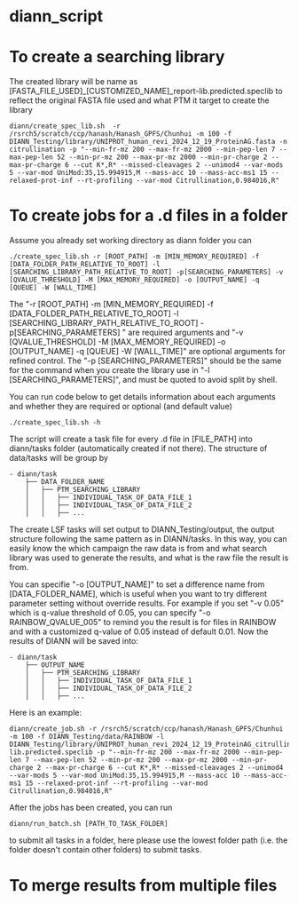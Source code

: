 # diann_script


# To create a searching library

The created library will be name as [FASTA_FILE_USED]_[CUSTOMIZED_NAME]_report-lib.predicted.speclib to reflect the original FASTA file used and what PTM it target to create the library

```
diann/create_spec_lib.sh  -r /rsrch5/scratch/ccp/hanash/Hanash_GPFS/Chunhui -m 100 -f DIANN_Testing/library/UNIPROT_human_revi_2024_12_19_ProteinAG.fasta -n citrullination -p "--min-fr-mz 200 --max-fr-mz 2000 --min-pep-len 7 --max-pep-len 52 --min-pr-mz 200 --max-pr-mz 2000 --min-pr-charge 2 --max-pr-charge 6 --cut K*,R* --missed-cleavages 2 --unimod4 --var-mods 5 --var-mod UniMod:35,15.994915,M --mass-acc 10 --mass-acc-ms1 15 --relaxed-prot-inf --rt-profiling --var-mod Citrullination,0.984016,R"
```


# To create jobs for a .d files in a folder

Assume you already set working directory as diann folder you can
```
./create_spec_lib.sh -r [ROOT_PATH] -m [MIN_MEMORY_REQUIRED] -f [DATA_FOLDER_PATH_RELATIVE_TO_ROOT] -l [SEARCHING_LIBRARY_PATH_RELATIVE_TO_ROOT] -p[SEARCHING_PARAMETERS] -v [QVALUE_THRESHOLD] -M [MAX_MEMORY_REQUIRED] -o [OUTPUT_NAME] -q [QUEUE] -W [WALL_TIME]
```

The "-r [ROOT_PATH] -m [MIN_MEMORY_REQUIRED] -f [DATA_FOLDER_PATH_RELATIVE_TO_ROOT] -l [SEARCHING_LIBRARY_PATH_RELATIVE_TO_ROOT] -p[SEARCHING_PARAMETERS] " are required arguments and "-v [QVALUE_THRESHOLD] -M [MAX_MEMORY_REQUIRED] -o [OUTPUT_NAME] -q [QUEUE] -W [WALL_TIME]" are optional arguments for refined control. The "-p [SEARCHING_PARAMETERS]" should be the same for the command when you create the library use in "-l [SEARCHING_PARAMETERS]", and must be quoted to avoid split by shell.

You can run code below to get details information about each arguments and whether they are required or optional (and default value)
```
./create_spec_lib.sh -h
```

The script will create a task file for every .d file in [FILE_PATH] into diann/tasks folder (automatically created if not there). The structure of data/tasks will be group by 
```
- diann/task
    ├── DATA_FOLDER_NAME
    │   ├── PTM_SEARCHING_LIBRARY
    │   │   ├── INDIVIDUAL_TASK_OF_DATA_FILE_1
    │   │   ├── INDIVIDUAL_TASK_OF_DATA_FILE_2
    │   │   ├── ...
```

The create LSF tasks will set output to DIANN_Testing/output, the output structure following the same pattern as in DIANN/tasks. In this way, you can easily know the which campaign the raw data is from and what search library was used to generate the results, and what is the raw file the result is from.
 
You can specifie "-o [OUTPUT_NAME]" to set a difference name from [DATA_FOLDER_NAME], which is useful when you want to try different parameter setting without override results. For example if you set "-v 0.05" which is q-value threshold of 0.05, you can specify "-o RAINBOW_QVALUE_005" to remind you the result is for files in RAINBOW and with a customized q-value of 0.05 instead of default 0.01. Now the results of DIANN will be saved into:

```
- diann/task
    ├── OUTPUT_NAME
    │   ├── PTM_SEARCHING_LIBRARY
    │   │   ├── INDIVIDUAL_TASK_OF_DATA_FILE_1
    │   │   ├── INDIVIDUAL_TASK_OF_DATA_FILE_2
    │   │   ├── ...
```

Here is an example:
```
diann/create_job.sh -r /rsrch5/scratch/ccp/hanash/Hanash_GPFS/Chunhui -m 100 -f DIANN_Testing/data/RAINBOW -l DIANN_Testing/library/UNIPROT_human_revi_2024_12_19_ProteinAG_citrullination_report-lib.predicted.speclib -p "--min-fr-mz 200 --max-fr-mz 2000 --min-pep-len 7 --max-pep-len 52 --min-pr-mz 200 --max-pr-mz 2000 --min-pr-charge 2 --max-pr-charge 6 --cut K*,R* --missed-cleavages 2 --unimod4 --var-mods 5 --var-mod UniMod:35,15.994915,M --mass-acc 10 --mass-acc-ms1 15 --relaxed-prot-inf --rt-profiling --var-mod Citrullination,0.984016,R"
```

After the jobs has been created, you can run
```
diann/run_batch.sh [PATH_TO_TASK_FOLDER]
```
to submit all tasks in a folder, here please use the lowest folder path (i.e. the folder doesn't contain other folders) to submit tasks.


# To merge results from multiple files
